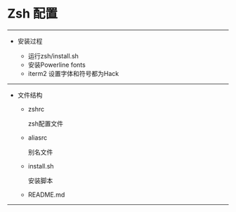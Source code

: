 # Zsh 配置
----

* 安装过程

    * 运行zsh/install.sh 
    * 安装Powerline fonts
    * iterm2 设置字体和符号都为Hack

----

* 文件结构

    * zshrc
        
        zsh配置文件

    * aliasrc

        别名文件

    * install.sh

        安装脚本

    * README.md

----
